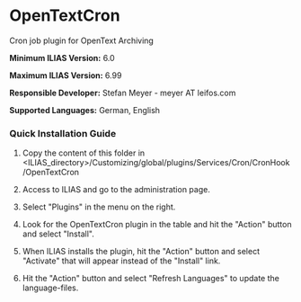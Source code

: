 # OpenTextCron
Cron job plugin for OpenText Archiving

**Minimum ILIAS Version:**
6.0

**Maximum ILIAS Version:**
6.99

**Responsible Developer:**
Stefan Meyer - meyer AT leifos.com

**Supported Languages:**
German, English

### Quick Installation Guide
1. Copy the content of this folder in <ILIAS_directory>/Customizing/global/plugins/Services/Cron/CronHook/OpenTextCron

2. Access to ILIAS and go to the administration page.

3. Select "Plugins" in the menu on the right.

5. Look for the OpenTextCron plugin in the table and hit the "Action" button and select "Install".

6. When ILIAS installs the plugin, hit the "Action" button and select "Activate" that will appear instead of the "Install" link.

7. Hit the "Action" button and select "Refresh Languages" to update the language-files.
